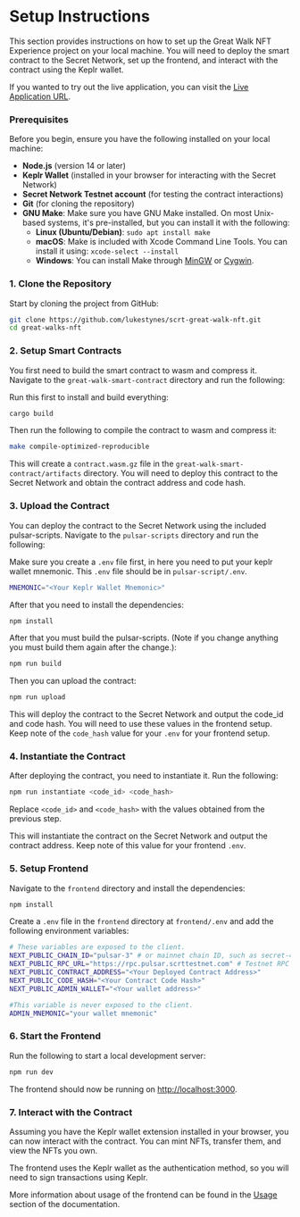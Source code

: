 # Setup Instructions

This section provides instructions on how to set up the Great Walk NFT Experience project on your local machine. You will need to deploy the smart contract to the Secret Network, set up the frontend, and interact with the contract using the Keplr wallet.

If you wanted to try out the live application, you can visit the [Live Application URL](https://scrt-great-walk-nfts.vercel.app/).

### Prerequisites

Before you begin, ensure you have the following installed on your local machine:

- **Node.js** (version 14 or later)
- **Keplr Wallet** (installed in your browser for interacting with the Secret Network)
- **Secret Network Testnet account** (for testing the contract interactions)
- **Git** (for cloning the repository)
- **GNU Make**: Make sure you have GNU Make installed. On most Unix-based systems, it's pre-installed, but you can install it with the following:
  - **Linux (Ubuntu/Debian)**: `sudo apt install make`
  - **macOS**: Make is included with Xcode Command Line Tools. You can install it using: `xcode-select --install`
  - **Windows**: You can install Make through [MinGW](http://www.mingw.org/) or [Cygwin](https://www.cygwin.com/).

### 1. Clone the Repository

Start by cloning the project from GitHub:

```bash
git clone https://github.com/lukestynes/scrt-great-walk-nft.git
cd great-walks-nft
```

### 2. Setup Smart Contracts
You first need to build the smart contract to wasm and compress it. Navigate to the `great-walk-smart-contract` directory and run the following:

Run this first to install and build everything:

```bash
cargo build
```

Then run the following to compile the contract to wasm and compress it:

```bash
make compile-optimized-reproducible
```

This will create a `contract.wasm.gz` file in the `great-walk-smart-contract/artifacts` directory. You will need to deploy this contract to the Secret Network and obtain the contract address and code hash.

### 3. Upload the Contract
You can deploy the contract to the Secret Network using the included pulsar-scripts. Navigate to the `pulsar-scripts` directory and run the following:

Make sure you create a `.env` file first, in here you need to put your keplr wallet mnemonic. This `.env` file should be in `pulsar-script/.env`.

```bash
MNEMONIC="<Your Keplr Wallet Mnemonic>"
```

After that you need to install the dependencies:

```bash
npm install
```

After that you must build the pulsar-scripts. (Note if you change anything you must build them again after the change.):

```bash
npm run build
```

Then you can upload the contract:

```bash
npm run upload
```

This will deploy the contract to the Secret Network and output the code_id and code hash. You will need to use these values in the frontend setup.
Keep note of the `code_hash` value for your `.env` for your frontend setup.

### 4. Instantiate the Contract
After deploying the contract, you need to instantiate it. Run the following:

```bash
npm run instantiate <code_id> <code_hash>
```

Replace `<code_id>` and `<code_hash>` with the values obtained from the previous step.

This will instantiate the contract on the Secret Network and output the contract address. Keep note of this value for your frontend `.env`.


### 5. Setup Frontend
Navigate to the `frontend` directory and install the dependencies:

```bash
npm install
```

Create a `.env` file in the `frontend` directory at `frontend/.env` and add the following environment variables:

```bash
# These variables are exposed to the client.
NEXT_PUBLIC_CHAIN_ID="pulsar-3" # or mainnet chain ID, such as secret-4
NEXT_PUBLIC_RPC_URL="https://rpc.pulsar.scrttestnet.com" # Testnet RPC endpoint
NEXT_PUBLIC_CONTRACT_ADDRESS="<Your Deployed Contract Address>"
NEXT_PUBLIC_CODE_HASH="<Your Contract Code Hash>"
NEXT_PUBLIC_ADMIN_WALLET="<Your wallet address>"

#This variable is never exposed to the client.
ADMIN_MNEMONIC="your wallet mnemonic"
```

### 6. Start the Frontend
Run the following to start a local development server:

```bash
npm run dev
```

The frontend should now be running on [http://localhost:3000](http://localhost:3000).

### 7. Interact with the Contract
Assuming you have the Keplr wallet extension installed in your browser, you can now interact with the contract. You can mint NFTs, transfer them, and view the NFTs you own.

The frontend uses the Keplr wallet as the authentication method, so you will need to sign transactions using Keplr.

More information about usage of the frontend can be found in the [Usage](#usage) section of the documentation.
